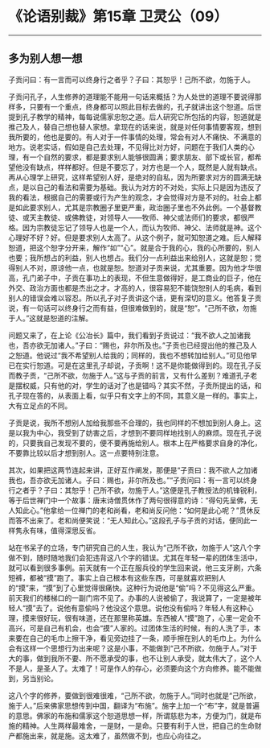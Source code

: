 # 《论语别裁》第15章 卫灵公（09）

------

## 多为别人想一想

子贡问曰：有一言而可以终身行之者乎？子曰：其恕乎！己所不欲，勿施于人。

子贡问孔子，人生修养的道理能不能用一句话来概括？为人处世的道理不要说得那样多，只要有一个重点，终身都可以照此目标去做的，孔子就讲出这个恕道。后世提到孔子教学的精神，每每说儒家忠恕之道。后人研究它所包括的内容，恕道就是推己及人，替自己想也替人家想。拿现在的话来说，就是对任何事情要客观，想到我所要的，他也是要的。有人对于一件事情的处理，常会有对人不痛快、不满意的地方。说老实话，假如是自己去处理，不见得比对方好，问题在于我们人类的心理，有一个自然的要求，都是要求别人能够很圆满；要求朋友、部下或长官，都希望他没有缺点，样样都好。但是不要忘了，对方也是一个人，既然是人就有缺点。再从心理学上研究，这样希望别人好，是绝对的自私，因为所要求对方的圆满无缺点，是以自己的看法和需要为基础。我认为对方的不对处，实际上只是因为违反了我的看法，根据自己的需要或行为产生的观念，才会觉得对方是不对的。社会上都是如此要求别人，尤其是宗教圈子里更严重，政治圈子里也不外此例。一个基督教徒、或天主教徒、或佛教徒，对领导人——牧师、神父或法师们的要求，都很严格。因为宗教徒忘记了领导人也是一个人，而认为牧师、神父、法师就是神。这个心理好不好？好。但是要求别人太高了。从这个例子，就可知恕道之难。后人解释恕道，把这个恕字分开来，解作“如”“心”。就是合于我的心，我的心所要的，别人也要；我所想占的利益，别人也想占。我们分一点利益出来给别人，这就是恕；觉得别人不对，原谅他一点，也就是恕。恕道对子贡来说，尤其重要。因为他才华很高，孔门弟子中，子贡在事功上的表现，不但生意做得好，是工商业的巨子，他在外交、政治方面也都是杰出之才。才高的人，很容易犯不能饶恕别人的毛病，看到别人的错误会难以容忍。所以孔子对子贡讲这个话，更有深切的意义。他答复子贡说，有一句话可以终身行之而有益，但很难做到的，就是“恕”。“己所不欲，勿施于人。”这就是恕道的注解。

问题又来了，在上论《公冶长》篇中，我们看到子贡说过：“我不欲人之加诸我也，吾亦欲无加诸人。”子曰：“赐也，非尔所及也。”子贡也已经提出他的推己及人之恕道。他说过“我不希望别人给我的；同样的，我也不想转加给别人。”可见他早已在实行恕道。可是在这里孔子却说，子贡啊！这不是你能做得到的。现在孔子反而教子贡，“己所不欲，勿施于人。”这与子贡的前言，又有什么差别？难道孔子老是摆权威，只有他的对，学生的话对了也是错吗？其实不然，子贡所提出的话，和孔子现在答的，从表面上看，似乎只有文字上的不同，其意义是一样的。事实上，大有立足点的不同。

子贡是说，我所不想别人加给我那些不合理的，我也同样的不想加到别人身上。这是以我为中心，我受到了妨害之后，才想到不要同样地找别人的麻烦。现在孔子说的，只要我自己发现不要的，便不要再施给别人。根本上在严格要求自身的净化，不要靠比较以后才想到别人。这一点要特别注意。

其次，如果把这两节连起来讲，正好互作阐发，那便是“子贡曰：我不欲人之加诸我也，吾亦欲无加诸人。子曰：赐也，非尔所及也。”“子贡问曰：有一言可以终身行之者乎？子曰：其恕乎！己所不欲，勿施于人。”这便是孔子教授法的机锋锐利，等于后世禅门中一个故事：唐末诗僧贯休作了两句很得意的诗：“得句先呈佛，无人知此心。”他拿给一位禅门的老和尚看，老和尚反问他：“如何是此心呢？”贯休反而答不出来了。老和尚便笑说：“无人知此心。”这段孔子与子贡的对话，便同此一样隽永有味，值得深思反省。

站在书呆子的立场，专门研究自己的人生，我认为“己所不欲，勿施于人”这八个字做不到，随时随地我们会犯违背这八个字的错误。尤其在年轻一辈的团体生活中，就可以看到很多事例。前天就有一个正在服兵役的学生回来说，他三支牙刷，六条短裤，都被“摸”跑了。事实上自己根本有这些东西，可是就喜欢把别人的“摸”来，“摸”到了心里觉得很痛快。这种行为说他是“偷”吗？不见得这么严重。前天我们的楼梯口的一副门帘不见了。办事的人说被偷了，我说算了，一定是被年轻人“摸”去了。说他有意偷吗？他没这个意思。说他没有偷吗？年轻人有这种心理，摸来很好玩，很有味道，还在那里称英雄。东西被人“摸”跑了，心里一定会不高兴，可是自己有机会，也会“摸”人家的。过团体生活的时候，有的人洗了手，本来要在自己的毛巾上擦干净，看见旁边挂了一条，顺手擦在别人的毛巾上。为什么会有这样一个思想行为出来呢？这是小事，不能做到“己不所欲，勿施于人。”对于大的事，做到我所不要、所不愿承受的事，也不让别人承受，就太伟大了，这个人不是人，是圣人了。太难了！可是作人的存心，必须要向这个方向修养。能不能做到，另当别论。

这八个字的修养，要做到很难很难，“己所不欲，勿施于人。”同时也就是“己所欲，施于人。”后来佛家思想传到中国，翻译为“布施”。施字上加一个“布”字，就是普遍的意思。佛家的布施和儒家这个恕道思想一样，所谓慈悲为本，方便为门，就是布施的精神。人生两样最难舍，一是财，一是命。只要有利于人世，把自己的生命财产都施出来，就是施。这太难了，虽然做不到，也应心向往之。
